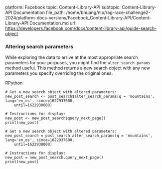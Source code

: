 platform: Facebook
topic: Content-Library-API
subtopic: Content-Library-API Documentation
file_path: /home/bhuang/nlp/rag-race-challenge2-2024/platform-docs-versions/Facebook_Content-Library-API/Content-Library-API Documentation.md
url: https://developers.facebook.com/docs/content-library-api/guide-search-object

### Altering search parameters

While exploring the data to arrive at the most appropriate search parameters for your purposes, you might find the `alter_search_params` method useful. This method returns a new search object with any new parameters you specify overriding the original ones.

RPython

    # Get a new search object with altered parameters:
    new_post_search <- post_search$alter_search_params(q = 'mountains', lang='en,es', since=1622937600,
        until=1622938000)
    
    # Instructions for display:
    new_post <- new_post_search$query_next_page()
    print(new_post)

    # Get a new search object with altered parameters:
    new_post_search = post_search.alter_search_params(q = 'mountains', lang='en,es', since=1622937600,
        until=1622938000)
    
    # Instructions for display:
    new_post = new_post_search.query_next_page()
    print(new_post)